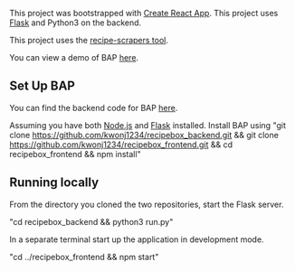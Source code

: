 This project was bootstrapped with [Create React App](https://github.com/facebook/create-react-app).
This project uses [Flask](https://flask.palletsprojects.com/en/1.1.x/installation/#installation) and Python3 on the backend.

This project uses the [recipe-scrapers tool](https://github.com/hhursev/recipe-scrapers).

You can view a demo of BAP [here](https://www.youtube.com/watch?v=R9Tdp4Y7H8A&feature=youtu.be).

## Set Up BAP
You can find the backend code for BAP [here](https://github.com/kwonj1234/recipebox_backend).

Assuming you have both [Node.js](https://nodejs.org/en/) and [Flask](https://flask.palletsprojects.com/en/1.1.x/installation/#installation) installed.
Install BAP using
"git clone https://github.com/kwonj1234/recipebox_backend.git && 
git clone https://github.com/kwonj1234/recipebox_frontend.git && 
cd recipebox_frontend && 
npm install"

## Running locally
From the directory you cloned the two repositories, start the Flask server.

"cd recipebox_backend && 
python3 run.py"

In a separate terminal start up the application in development mode.

"cd ../recipebox_frontend &&
npm start"

